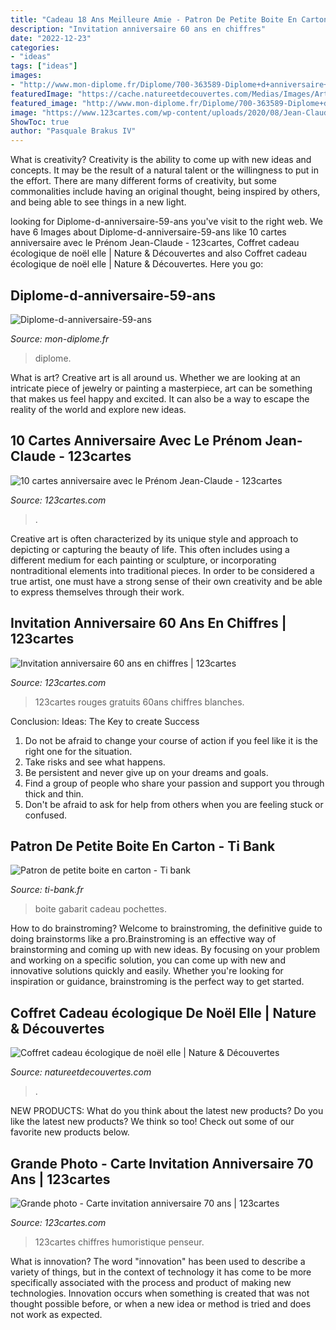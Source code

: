 ```yaml
---
title: "Cadeau 18 Ans Meilleure Amie - Patron De Petite Boite En Carton"
description: "Invitation anniversaire 60 ans en chiffres"
date: "2022-12-23"
categories:
- "ideas"
tags: ["ideas"]
images:
- "http://www.mon-diplome.fr/Diplome/700-363589-Diplome+d+anniversaire+59+ans.jpg"
featuredImage: "https://cache.natureetdecouvertes.com/Medias/Images/Articles/96994790/690"
featured_image: "http://www.mon-diplome.fr/Diplome/700-363589-Diplome+d+anniversaire+59+ans.jpg"
image: "https://www.123cartes.com/wp-content/uploads/2020/08/Jean-Claude-prenom-cartes-anniversaire-123cartes.jpg"
ShowToc: true
author: "Pasquale Brakus IV"
---
```



What is creativity?
Creativity is the ability to come up with new ideas and concepts. It may be the result of a natural talent or the willingness to put in the effort. There are many different forms of creativity, but some commonalities include having an original thought, being inspired by others, and being able to see things in a new light.

	

		
looking for Diplome-d-anniversaire-59-ans you've visit to the right web. We have 6 Images about Diplome-d-anniversaire-59-ans like 10 cartes anniversaire avec le Prénom Jean-Claude - 123cartes, Coffret cadeau écologique de noël elle | Nature &amp; Découvertes and also Coffret cadeau écologique de noël elle | Nature &amp; Découvertes. Here you go:
		
    
## Diplome-d-anniversaire-59-ans

<img loading=lazy src="http://www.mon-diplome.fr/Diplome/700-363589-Diplome+d+anniversaire+59+ans.jpg" onerror="this.onerror=null;this.src='https://tse1.mm.bing.net/th?id=OIP.Cskqvu9ZZmPghsSq0I7zCAHaE3&amp;pid=15.1';" alt="Diplome-d-anniversaire-59-ans">

_Source: mon-diplome.fr_

>diplome. 

	

What is art?
Creative art is all around us. Whether we are looking at an intricate piece of jewelry or painting a masterpiece, art can be something that makes us feel happy and excited. It can also be a way to escape the reality of the world and explore new ideas.

    
## 10 Cartes Anniversaire Avec Le Prénom Jean-Claude - 123cartes

<img loading=lazy src="https://www.123cartes.com/wp-content/uploads/2020/08/Jean-Claude-prenom-cartes-anniversaire-123cartes.jpg" onerror="this.onerror=null;this.src='https://tse2.mm.bing.net/th?id=OIP.YYfTcDwTxIqLXgtpxQwj3AHaHa&amp;pid=15.1';" alt="10 cartes anniversaire avec le Prénom Jean-Claude - 123cartes">

_Source: 123cartes.com_

>. 

	

Creative art is often characterized by its unique style and approach to depicting or capturing the beauty of life. This often includes using a different medium for each painting or sculpture, or incorporating nontraditional elements into traditional pieces. In order to be considered a true artist, one must have a strong sense of their own creativity and be able to express themselves through their work.

    
## Invitation Anniversaire 60 Ans En Chiffres | 123cartes

<img loading=lazy src="https://www.123cartes.com/wp-content/uploads/2019/04/roses-rouges-invitation-anniversaire-60ans-123cartes.jpg" onerror="this.onerror=null;this.src='https://tse1.mm.bing.net/th?id=OIP.7sk9CnGqog8cMWiUZeu96gHaE6&amp;pid=15.1';" alt="Invitation anniversaire 60 ans en chiffres | 123cartes">

_Source: 123cartes.com_

>123cartes rouges gratuits 60ans chiffres blanches. 

	

Conclusion: Ideas: The Key to create Success
1. Do not be afraid to change your course of action if you feel like it is the right one for the situation.
2. Take risks and see what happens.
3. Be persistent and never give up on your dreams and goals.
4. Find a group of people who share your passion and support you through thick and thin.
5. Don't be afraid to ask for help from others when you are feeling stuck or confused.

    
## Patron De Petite Boite En Carton - Ti Bank

<img loading=lazy src="http://www.ti-bank.fr/wp-content/uploads/2019/09/b1f6156d955340a2872545f6168d53df.jpg" onerror="this.onerror=null;this.src='https://tse2.mm.bing.net/th?id=OIP.xHDnxraVSjPPC-mpZhUqwQHaKe&amp;pid=15.1';" alt="Patron de petite boite en carton - Ti bank">

_Source: ti-bank.fr_

>boite gabarit cadeau pochettes. 

	

How to do brainstroming?
Welcome to brainstroming, the definitive guide to doing brainstorms like a pro.Brainstroming is an effective way of brainstorming and coming up with new ideas. By focusing on your problem and working on a specific solution, you can come up with new and innovative solutions quickly and easily. Whether you're looking for inspiration or guidance, brainstroming is the perfect way to get started.

    
## Coffret Cadeau écologique De Noël Elle | Nature &amp; Découvertes

<img loading=lazy src="https://cache.natureetdecouvertes.com/Medias/Images/Articles/96994790/690" onerror="this.onerror=null;this.src='https://tse2.mm.bing.net/th?id=OIP.XCxP22vKqmlFxFM0CRSXigHaHa&amp;pid=15.1';" alt="Coffret cadeau écologique de noël elle | Nature &amp; Découvertes">

_Source: natureetdecouvertes.com_

>. 

	

NEW PRODUCTS: What do you think about the latest new products?
Do you like the latest new products? We think so too! Check out some of our favorite new products below.

    
## Grande Photo - Carte Invitation Anniversaire 70 Ans | 123cartes

<img loading=lazy src="https://123cartes.com/wp-content/uploads/2018/11/grande-photo-70-ans-invitation-anniversaire.jpeg" onerror="this.onerror=null;this.src='https://tse2.mm.bing.net/th?id=OIP.qZnCEWSEVF0OobgnuQzS5AHaE8&amp;pid=15.1';" alt="Grande photo - Carte invitation anniversaire 70 ans | 123cartes">

_Source: 123cartes.com_

>123cartes chiffres humoristique penseur. 

	

What is innovation?
The word "innovation" has been used to describe a variety of things, but in the context of technology it has come to be more specifically associated with the process and product of making new technologies. Innovation occurs when something is created that was not thought possible before, or when a new idea or method is tried and does not work as expected.

